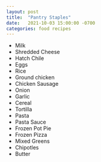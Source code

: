 ```yaml
---
layout: post
title:  "Pantry Staples"
date:   2021-10-03 15:00:00 -0700
categories: food recipes 
---
```


* Milk
* Shredded Cheese
* Hatch Chile
* Eggs
* Rice
* Ground chicken
* Chicken Sausage
* Onion
* Garlic
* Cereal
* Tortilla
* Pasta
* Pasta Sauce
* Frozen Pot Pie
* Frozen Pizza
* Mixed Greens
* Chipotles
* Butter



